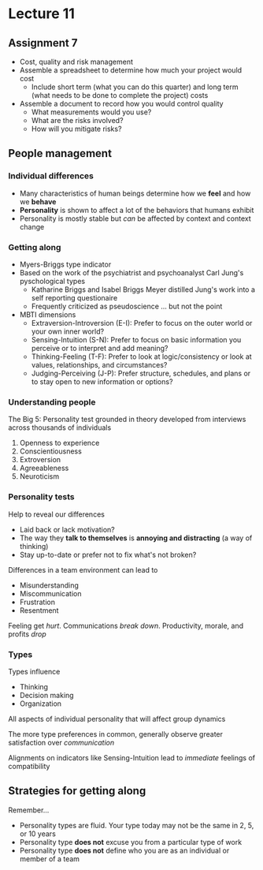 # Lecture 11

## Assignment 7

- Cost, quality and risk management
- Assemble a spreadsheet to determine how much your project would cost
    - Include short term (what you can do this quarter) and long term (what needs to be done to complete the project) costs
- Assemble a document to record how you would control quality
    - What measurements would you use?
    - What are the risks involved?
    - How will you mitigate risks?

## People management

### Individual differences

- Many characteristics of human beings determine how we **feel** and how we **behave**
- **Personality** is shown to affect a lot of the behaviors that humans exhibit
- Personality is mostly stable but *can* be affected by context and context change

### Getting along

- Myers-Briggs type indicator
- Based on the work of the psychiatrist and psychoanalyst Carl Jung's pyschological types
    - Katharine Briggs and Isabel Briggs Meyer distilled Jung's work into a self reporting questionaire
    - Frequently criticized as pseudoscience ... but not the point
- MBTI dimensions
    - Extraversion-Introversion (E-I): Prefer to focus on the outer world or your own inner world?
    - Sensing-Intuition (S-N): Prefer to focus on basic information you perceive or to interpret and add meaning?
    - Thinking-Feeling (T-F): Prefer to look at logic/consistency or look at values, relationships, and circumstances?
    - Judging-Perceiving (J-P): Prefer structure, schedules, and plans or to stay open to new information or options?

### Understanding people

The Big 5: Personality test grounded in theory developed from interviews across thousands of individuals

1) Openness to experience
2) Conscientiousness
3) Extroversion
4) Agreeableness
5) Neuroticism

### Personality tests

Help to reveal our differences

- Laid back or lack motivation?
- The way they **talk to themselves** is **annoying and distracting** (a way of thinking)
- Stay up-to-date or prefer not to fix what's not broken?

Differences in a team environment can lead to

- Misunderstanding
- Miscommunication
- Frustration
- Resentment

Feeling get *hurt*. Communications *break down*. Productivity, morale, and profits *drop*

### Types

Types influence

- Thinking
- Decision making
- Organization

All aspects of individual personality that will affect group dynamics

The more type preferences in common, generally observe greater satisfaction over *communication*

Alignments on indicators like Sensing-Intuition lead to *immediate* feelings of compatibility

## Strategies for getting along

Remember...

- Personality types are fluid. Your type today may not be the same in 2, 5, or 10 years
- Personality type **does not** excuse you from a particular type of work
- Personality type **does not** define who you are as an individual or member of a team
